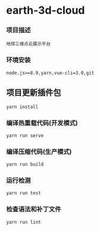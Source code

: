 # earth-3d-cloud


### 项目描述
```
地球三维点云展示平台
```

### 环境安装
```
node.js>=8.9,yarn,vue-cli=3.0,git
```

## 项目更新插件包
```
yarn install
```

### 编译热重载代码(开发模式)
```
yarn run serve
```

### 编译压缩代码(生产模式)
```
yarn run build
```

### 运行检测
```
yarn run test
```

### 检查语法和补丁文件
```
yarn run lint
```

